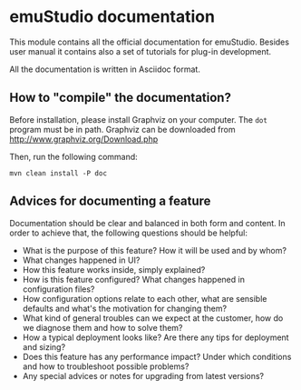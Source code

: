 # emuStudio documentation

This module contains all the official documentation for emuStudio. Besides user manual it contains also a set of
tutorials for plug-in development.

All the documentation is written in Asciidoc format. 

## How to "compile" the documentation?

Before installation, please install Graphviz on your computer. The `dot` program must be in path.
Graphviz can be downloaded from http://www.graphviz.org/Download.php

Then, run the following command:

```
mvn clean install -P doc
```

## Advices for documenting a feature

Documentation should be clear and balanced in both form and content. In order to achieve that, the following
questions should be helpful:

 - What is the purpose of this feature? How it will be used and by whom?
 - What changes happened in UI?
 - How this feature works inside, simply explained?
 - How is this feature configured? What changes happened in configuration files?
 - How configuration options relate to each other, what are sensible defaults and what's the motivation for changing them?
 - What kind of general troubles can we expect at the customer, how do we diagnose them and how to solve them?
 - How a typical deployment looks like? Are there any tips for deployment and sizing?
 - Does this feature has any performance impact? Under which conditions and how to troubleshoot possible problems?
 - Any special advices or notes for upgrading from latest versions?
